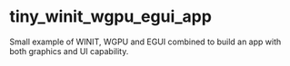 # tiny_winit_wgpu_egui_app
Small example of WINIT, WGPU and EGUI combined to build an app with both graphics and UI capability.  
